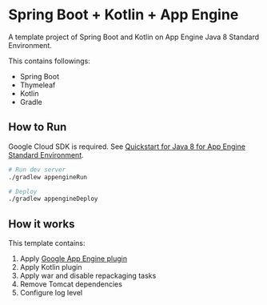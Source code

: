 # Spring Boot + Kotlin + App Engine

A template project of Spring Boot and Kotlin on App Engine Java 8 Standard Environment.

This contains followings:

- Spring Boot
- Thymeleaf
- Kotlin
- Gradle


## How to Run

Google Cloud SDK is required.
See [Quickstart for Java 8 for App Engine Standard Environment](https://cloud.google.com/appengine/docs/standard/java/quickstart-java8).

```sh
# Run dev server
./gradlew appengineRun

# Deploy
./gradlew appengineDeploy
```


## How it works

This template contains:

1. Apply [Google App Engine plugin](https://github.com/GoogleCloudPlatform/app-gradle-plugin)
1. Apply Kotlin plugin
1. Apply war and disable repackaging tasks
1. Remove Tomcat dependencies
1. Configure log level
